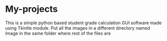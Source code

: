# My-projects
This is a simple python based student grade calculation GUI software made using Tkintle module. 
Put all the images in a different directory named Image in the same folder where rest of the files are
